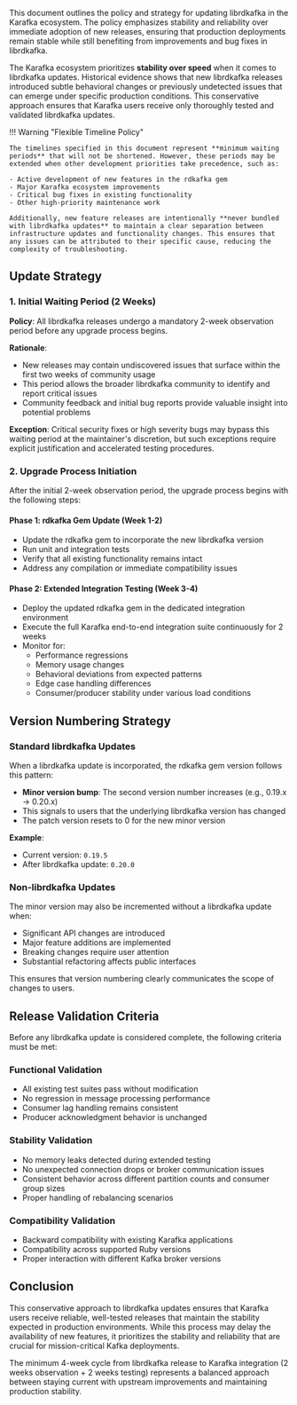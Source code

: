 This document outlines the policy and strategy for updating librdkafka in the Karafka ecosystem. The policy emphasizes stability and reliability over immediate adoption of new releases, ensuring that production deployments remain stable while still benefiting from improvements and bug fixes in librdkafka.

The Karafka ecosystem prioritizes **stability over speed** when it comes to librdkafka updates. Historical evidence shows that new librdkafka releases introduced subtle behavioral changes or previously undetected issues that can emerge under specific production conditions. This conservative approach ensures that Karafka users receive only thoroughly tested and validated librdkafka updates.

!!! Warning "Flexible Timeline Policy"

    The timelines specified in this document represent **minimum waiting periods** that will not be shortened. However, these periods may be extended when other development priorities take precedence, such as:
    
    - Active development of new features in the rdkafka gem
    - Major Karafka ecosystem improvements
    - Critical bug fixes in existing functionality
    - Other high-priority maintenance work
    
    Additionally, new feature releases are intentionally **never bundled with librdkafka updates** to maintain a clear separation between infrastructure updates and functionality changes. This ensures that any issues can be attributed to their specific cause, reducing the complexity of troubleshooting.

## Update Strategy

### 1. Initial Waiting Period (2 Weeks)

**Policy**: All librdkafka releases undergo a mandatory 2-week observation period before any upgrade process begins.

**Rationale**: 

- New releases may contain undiscovered issues that surface within the first two weeks of community usage
- This period allows the broader librdkafka community to identify and report critical issues
- Community feedback and initial bug reports provide valuable insight into potential problems

**Exception**: Critical security fixes or high severity bugs may bypass this waiting period at the maintainer's discretion, but such exceptions require explicit justification and accelerated testing procedures.

### 2. Upgrade Process Initiation

After the initial 2-week observation period, the upgrade process begins with the following steps:

#### Phase 1: rdkafka Gem Update (Week 1-2)

- Update the rdkafka gem to incorporate the new librdkafka version
- Run unit and integration tests
- Verify that all existing functionality remains intact
- Address any compilation or immediate compatibility issues

#### Phase 2: Extended Integration Testing (Week 3-4)

- Deploy the updated rdkafka gem in the dedicated integration environment
- Execute the full Karafka end-to-end integration suite continuously for 2 weeks
- Monitor for:
    - Performance regressions
    - Memory usage changes
    - Behavioral deviations from expected patterns
    - Edge case handling differences
    - Consumer/producer stability under various load conditions

## Version Numbering Strategy

### Standard librdkafka Updates

When a librdkafka update is incorporated, the rdkafka gem version follows this pattern:

- **Minor version bump**: The second version number increases (e.g., 0.19.x → 0.20.x)
- This signals to users that the underlying librdkafka version has changed
- The patch version resets to 0 for the new minor version

**Example**:

- Current version: `0.19.5`
- After librdkafka update: `0.20.0`

### Non-librdkafka Updates

The minor version may also be incremented without a librdkafka update when:

- Significant API changes are introduced
- Major feature additions are implemented
- Breaking changes require user attention
- Substantial refactoring affects public interfaces

This ensures that version numbering clearly communicates the scope of changes to users.

## Release Validation Criteria

Before any librdkafka update is considered complete, the following criteria must be met:

### Functional Validation

- All existing test suites pass without modification
- No regression in message processing performance
- Consumer lag handling remains consistent
- Producer acknowledgment behavior is unchanged

### Stability Validation

- No memory leaks detected during extended testing
- No unexpected connection drops or broker communication issues
- Consistent behavior across different partition counts and consumer group sizes
- Proper handling of rebalancing scenarios

### Compatibility Validation

- Backward compatibility with existing Karafka applications
- Compatibility across supported Ruby versions
- Proper interaction with different Kafka broker versions

## Conclusion

This conservative approach to librdkafka updates ensures that Karafka users receive reliable, well-tested releases that maintain the stability expected in production environments. While this process may delay the availability of new features, it prioritizes the stability and reliability that are crucial for mission-critical Kafka deployments.

The minimum 4-week cycle from librdkafka release to Karafka integration (2 weeks observation + 2 weeks testing) represents a balanced approach between staying current with upstream improvements and maintaining production stability.
